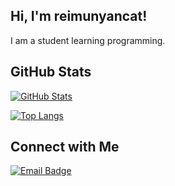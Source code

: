 ## Hi, I'm reimunyancat!

I am a student learning programming.


## GitHub Stats
<!-- GitHub-readme-stats 카드 (reimunyancat을 자신의 GitHub 아이디로 변경) -->
[![GitHub Stats](https://github-readme-stats.vercel.app/api?username=reimunyancat&show_icons=true&theme=radical)](https://github.com/reimunyancat)

<!-- Top Languages 카드 -->
[![Top Langs](https://github-readme-stats.vercel.app/api/top-langs/?username=reimunyancat&theme=radical&layout=compact)](https://github.com/reimunyancat)



## Connect with Me
[![Email Badge](https://img.shields.io/badge/-Email-D14836?style=flat-square&logo=gmail&logoColor=white)](lasco647@gmail.com)
<!--
**reimunyancat/reimunyancat** is a ✨ _special_ ✨ repository because its `README.md` (this file) appears on your GitHub profile.

Here are some ideas to get you started:

- 🔭 I’m currently working on ...
- 🌱 I’m currently learning ...
- 👯 I’m looking to collaborate on ...
- 🤔 I’m looking for help with ...
- 💬 Ask me about ...
- 📫 How to reach me: ...
- 😄 Pronouns: ...
- ⚡ Fun fact: ...
-->
